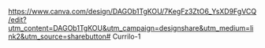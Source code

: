 https://www.canva.com/design/DAGOb1TgKOU/7KegFz3ZtO6_YsXD9FgVCQ/edit?utm_content=DAGOb1TgKOU&utm_campaign=designshare&utm_medium=link2&utm_source=sharebutton# Currilo-1
